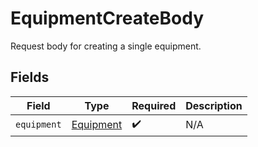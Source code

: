# EquipmentCreateBody

Request body for creating a single equipment.


## Fields

| Field                                         | Type                                          | Required                                      | Description                                   |
| --------------------------------------------- | --------------------------------------------- | --------------------------------------------- | --------------------------------------------- |
| `equipment`                                   | [Equipment](../../models/shared/equipment.md) | :heavy_check_mark:                            | N/A                                           |